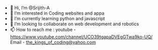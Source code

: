 - 👋 Hi, I’m @Srijith-A
- 👀 I’m interested in Coding websites and appa
- 🌱 I’m currently learning python and javascript
- 💞️ I’m looking to collaborate on web development and robotics
- 📫 How to reach me : youtube - https://www.youtube.com/channel/UCO39tgapaDVEgGTwa9ko-UQ/
                       Email  - the_kings_of_coding@yahoo.com
<!---
Srijith-A/Srijith-A is a ✨ special ✨ repository because its `README.md` (this file) appears on your GitHub profile.
You can click the Preview link to take a look at your changes.
--->
